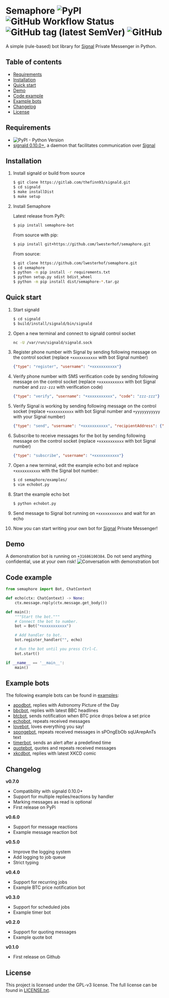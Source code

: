 # Semaphore ![PyPI](https://img.shields.io/pypi/v/semaphore-bot) ![GitHub Workflow Status](https://img.shields.io/github/workflow/status/lwesterhof/semaphore/Python) ![GitHub tag (latest SemVer)](https://img.shields.io/github/v/tag/lwesterhof/semaphore) ![GitHub](https://img.shields.io/github/license/lwesterhof/semaphore)

A simple (rule-based) bot library for [Signal](https://signal.org/) Private Messenger in Python.

## Table of contents
   * [Requirements](#requirements)
   * [Installation](#installation)
   * [Quick start](#quick-start)
   * [Demo](#demo)
   * [Code example](#code-example)
   * [Example bots](#example-bots)
   * [Changelog](#changelog)
   * [License](#license)

## Requirements
- ![PyPI - Python Version](https://img.shields.io/pypi/pyversions/semaphore-bot)
- [signald 0.10.0+](https://gitlab.com/thefinn93/signald), a daemon that facilitates communication over [Signal](https://signal.org/)

## Installation
1. Install signald or build from source
    ```bash
    $ git clone https://gitlab.com/thefinn93/signald.git
    $ cd signald
    $ make installDist
    $ make setup
    ```

2. Install Semaphore

    Latest release from PyPi:
    ```bash
    $ pip install semaphore-bot
    ```

    From source with pip:
    ```bash
    $ pip install git+https://github.com/lwesterhof/semaphore.git
    ```

    From source:
    ```bash
    $ git clone https://github.com/lwesterhof/semaphore.git
    $ cd semaphore
    $ python -m pip install -r requirements.txt
    $ python setup.py sdist bdist_wheel
    $ python -m pip install dist/semaphore-*.tar.gz
    ```

## Quick start
1. Start signald
    ```bash
    $ cd signald
    $ build/install/signald/bin/signald
    ```

2. Open a new terminal and connect to signald control socket
    ```bash
    nc -U /var/run/signald/signald.sock
    ```

3. Register phone number with Signal by sending following message on the control socket (replace `+xxxxxxxxxxx` with bot Signal number)
    ```json
    {"type": "register", "username": "+xxxxxxxxxxx"}
    ```

4. Verify phone number with SMS verification code by sending following message on the control socket (replace `+xxxxxxxxxxx` with bot Signal number and `zzz-zzz` with verification code)
    ```json
    {"type": "verify", "username": "+xxxxxxxxxxx", "code": "zzz-zzz"}
    ```

5. Verify Signal is working by sending following message on the control socket (replace `+xxxxxxxxxxx` with bot Signal number and `+yyyyyyyyyyy` with your Signal number)
    ```json
    {"type": "send", "username": "+xxxxxxxxxxx", "recipientAddress": {"number": "+yyyyyyyyyyy"}, "messageBody": "Hello world"}
    ```

6. Subscribe to receive messages for the bot by sending following message on the control socket (replace `+xxxxxxxxxxx` with bot Signal number)
    ```json
    {"type": "subscribe", "username": "+xxxxxxxxxxx"}
    ```

7. Open a new terminal, edit the example echo bot and replace `+xxxxxxxxxxx` with the Signal bot number:
    ```bash
    $ cd semaphore/examples/
    $ vim echobot.py
    ```

8. Start the example echo bot
    ```bash
    $ python echobot.py
    ```

9. Send message to Signal bot running on `+xxxxxxxxxxx` and wait for an echo

10. Now you can start writing your own bot for [Signal](https://signal.org/) Private Messenger!

## Demo
A demonstration bot is running on `+31686100384`.
Do not send anything confidential, use at your own risk!
![Conversation with demonstration bot](demo.jpg)

## Code example
```python
from semaphore import Bot, ChatContext

def echo(ctx: ChatContext) -> None:
    ctx.message.reply(ctx.message.get_body())

def main():
    """Start the bot."""
    # Connect the bot to number.
    bot = Bot("+xxxxxxxxxxx")

    # Add handler to bot.
    bot.register_handler("", echo)

    # Run the bot until you press Ctrl-C.
    bot.start()

if __name__ == '__main__':
    main()
```

## Example bots
The following example bots can be found in [examples](examples):
- [apodbot](examples/apodbot.py), replies with Astronomy Picture of the Day
- [bbcbot](examples/bbcbot.py), replies with latest BBC headlines
- [btcbot](examples/btcbot.py), sends notification when BTC price drops below a set price
- [echobot](examples/echobot.py), repeats received messages
- [lovebot](examples/lovebot.py), loves everything you say!
- [spongebot](examples/spongebot.py), repeats received messages in sPOngEbOb sqUArepAnTs text
- [timerbot](examples/timerbot.py), sends an alert after a predefined time
- [quotebot](examples/quotebot.py), quotes and repeats received messages
- [xkcdbot](examples/xkcdbot.py), replies with latest XKCD comic

## Changelog
**v0.7.0**
* Compatibility with signald 0.10.0+
* Support for multiple replies/reactions by handler
* Marking messages as read is optional
* First release on PyPi

**v0.6.0**
* Support for message reactions
* Example message reaction bot

**v0.5.0**
* Improve the logging system
* Add logging to job queue
* Strict typing

**v0.4.0**
* Support for recurring jobs
* Example BTC price notification bot

**v0.3.0**
* Support for scheduled jobs
* Example timer bot

**v0.2.0**
* Support for quoting messages
* Example quote bot

**v0.1.0**
* First release on Github

## License
This project is licensed under the GPL-v3 license.
The full license can be found in [LICENSE.txt](LICENSE.txt).

